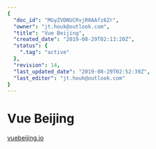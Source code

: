 ```yaml
---
{
  "doc_id": "MGyZVDNUCRvjR0AAfz6Zr",
  "owner": "jt.houk@outlook.com",
  "title": "Vue Beijing",
  "created_date": "2019-08-29T02:13:20Z",
  "status": {
    ".tag": "active"
  },
  "revision": 14,
  "last_updated_date": "2019-08-29T02:52:39Z",
  "last_editor": "jt.houk@outlook.com"
}
---
```

# Vue Beijing
[vuebeijing.io](https://vuebeijing.io)
<!-- more -->

